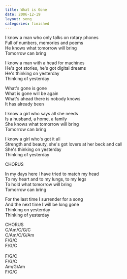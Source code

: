 ```yaml
---
title: What is Gone
date: 2006-12-19
layout: song
categories: finished
---
```

I know a man who only talks on rotary phones  
Full of numbers, memories and poems  
He knows what tomorrow will bring  
Tomorrow can bring

I know a man with a head for machines  
He's got stories, he's got digital dreams  
He's thinking on yesterday  
Thinking of yesterday

<div class="chorus">
  What's gone is gone<br/>
  What is gone will be again<br/>
  What's ahead there is nobody knows<br/>
  It has already been
</div>

I know a girl who says all she needs  
Is a husband, a home, a family  
She knows what tomorrow will bring  
Tomorrow can bring

I know a girl who's got it all  
Strength and beauty, she's got lovers at her beck and call  
She's thinking on yesterday  
Thinking of yesterday

<div class="chorus">CHORUS</div>

In my days here I have tried to match my head  
To my heart and to my lungs, to my legs  
To hold what tomorrow will bring  
Tomorrow can bring

For the last time I surrender for a song  
And the next time I will be long gone  
Thinking on yesterday  
Thinking of yesterday

<div class="chorus">CHORUS</div>

<div class="chorus">
  C/Am/C/G/C<br/>
  C/Am/C/G/Am<br/>
  F/G/C<br/>
  F/G/C<br/>
  <br/>
  F/G/C<br/>
  F/G/C<br/>
  Am/G/Am<br/>
  F/G/C
</div>

